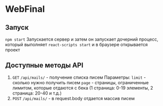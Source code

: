 # WebFinal

## Запуск

`npm start`
Запускается сервер и затем он запускает дочерний процесс, который выполняет `react-scripts start` и в браузере открывается проект

## Доступные методы API

1. `GET` `/api/mails/` - получение списка писем
    Параметры: 
    `limit` - сколько нужно получить писем
    `page` - страницы, ограниченные лимитом, которые отдаются с бека (1 страница: 0-19 элементы, 2 страница: 20-40 и т.д.)
2. `POST` `/api/mails/` - в request.body отдается массив писем
